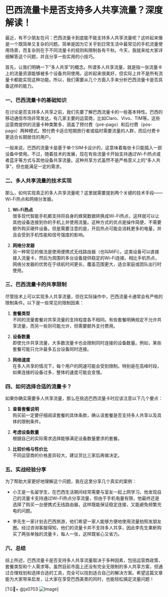 # 巴西流量卡是否支持多人共享流量？深度解读！

最近，有不少朋友在问：巴西流量卡到底能不能支持多人共享流量呢？这听起来像是一个既简单又复杂的问题。简单是因为它关乎到日常生活中最常见的手机流量使用场景，而复杂则在于不同流量卡的规则和限制各有千秋。今天，我就来给大家详细解答这个问题，并且分享一些实用的小技巧。

首先，让我们明确一下“多人共享”的概念。所谓多人共享流量，就是指一张流量卡上的流量资源能够被多个设备共同使用。这听起来很美好，但实际上并不是所有流量卡都能实现这种功能。所以，我们需要从几个方面入手来分析巴西流量卡是否具备这样的能力。

### 一、巴西流量卡的基础知识

在讨论是否支持多人共享之前，我们先要了解巴西流量卡的一些基本特性。巴西的移动通信市场非常发达，有几家主要的运营商，比如Claro、Vivo、TIM等。这些运营商提供的流量卡种类繁多，涵盖了预付费（pré-pago）和后付费（pós-pago）两种模式。预付费卡适合短期旅行者或临时需要流量的人群，而后付费卡更适合长期居住的用户。

一般来说，巴西的流量卡是基于单个SIM卡设计的，这意味着每张卡只能插入一部设备中使用。不过，随着技术的发展，现在有些流量卡开始支持通过Wi-Fi热点或者蓝牙等方式与其他设备共享流量。这种共享方式虽然不是严格意义上的“多人共享”，但也能满足一定的需求。

### 二、多人共享流量的技术实现

那么，如何实现真正的多人共享流量呢？这里就需要提到两个关键的技术手段——Wi-Fi热点和网络分发器。

1. **Wi-Fi热点**  
   很多现代智能手机都支持将自身的蜂窝数据转换成Wi-Fi热点，这样就可以让其他设备连接到你的手机上并使用流量。这种方式的优点是操作简便，不需要额外购买硬件设备。但是需要注意的是，开启热点可能会消耗更多的电量，并且会受到手机性能和信号强度的影响。

2. **网络分发器**  
   另一种常见的做法是使用便携式无线路由器（也叫MiFi）。这类设备可以直接接入流量卡，然后为周围的多台设备提供稳定的Wi-Fi连接。相比手机热点，网络分发器的优势在于续航时间更长，覆盖范围更大，适合家庭或团队出行时使用。

### 三、巴西流量卡的共享限制

尽管技术上可以实现多人共享流量，但在实际操作中，巴西流量卡通常会有严格的限制条件。以下是一些常见的限制因素：

1. **套餐类型**  
   不同的流量套餐对共享流量的支持程度各不相同。有些套餐明确规定不允许共享流量，而另一些则可能允许，但需要额外支付费用。

2. **设备数量**  
   即使允许共享流量，大多数流量卡也会限制同时连接的设备数量。例如，某些套餐可能只允许最多五台设备同时连接。

3. **网络速度**  
   在多人共享的情况下，每个用户的网速可能会受到限制。特别是在高峰时段，如果连接的设备过多，整体的速度可能会变慢。

### 四、如何选择合适的流量卡？

如果你确实需要多人共享流量，那么在挑选巴西流量卡时应该注意以下几个要点：

1. **查看套餐说明**  
   购买前一定要仔细阅读套餐的具体条款，确认该套餐是否支持多人共享以及具体的限制条件。

2. **考虑设备数量**  
   根据自己的实际需求选择能够满足设备数量要求的套餐。

3. **比较价格与性价比**  
   不同运营商的价格差异较大，建议货比三家后再做决定。

### 五、实战经验分享

为了帮助大家更好地理解这个问题，我在这里分享几个真实的案例：

- 小王是一名留学生，在巴西生活期间经常需要与室友一起上网学习。他发现自己的流量卡支持通过Wi-Fi热点分享流量，但由于手机电量有限，他最终还是选择了购买一台便携式无线路由器，这样既能保证稳定连接，又能避免频繁充电的问题。

- 李先生一家计划去巴西旅游，他们希望一家人能够方便地使用流量拍照发朋友圈。经过咨询客服得知，他们的流量卡并不支持多人共享，因此李先生果断购买了两张单独的流量卡，每人一张，这样既省心又省力。

### 六、总结

综上所述，巴西流量卡是否支持多人共享流量取决于多种因素，包括运营商政策、套餐类型和个人需求等。虽然目前市面上还没有完全无限制的多人共享方案，但通过合理规划和选择合适的工具，完全可以找到适合自己的解决方案。希望这篇文章能为大家带来启发，让大家在享受巴西美景的同时，也能轻松搞定流量问题！

[TG💪+ @jx0703 ![Image](https://github.com/user-attachments/assets/dbca1d08-cadb-493c-b0ec-ad6f7a83f270)]